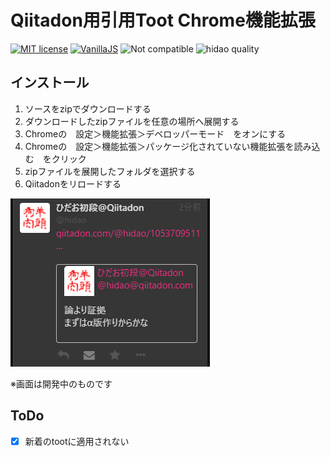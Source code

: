 # Qiitadon用引用Toot Chrome機能拡張

[![MIT license](https://img.shields.io/badge/license-MIT-blue.svg?style=flat)](LICENSE.md)
[![VanillaJS](https://img.shields.io/badge/Framework-VanillaJS-blue.svg)](https://nodejs.org/ja/)
![Not compatible](https://img.shields.io/badge/IE-Not_compatible-red.svg)
![hidao quality](https://img.shields.io/badge/hidao-quality-orange.svg)

## インストール

1. ソースをzipでダウンロードする
1. ダウンロードしたzipファイルを任意の場所へ展開する
1. Chromeの　設定＞機能拡張＞デベロッパーモード　をオンにする
1. Chromeの　設定＞機能拡張＞パッケージ化されていない機能拡張を読み込む　をクリック
1. zipファイルを展開したフォルダを選択する
1. Qiitadonをリロードする

![スクリーンショット](ss.png)

※画面は開発中のものです

## ToDo

- [x] 新着のtootに適用されない